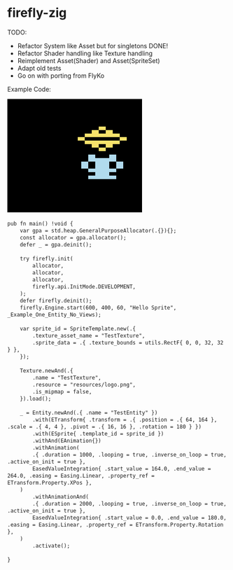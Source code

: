 # firefly-zig

TODO:

  - Refactor System like Asset but for singletons DONE!
  - Refactor Shader handling like Texture handling
  - Reimplement Asset(Shader) and Asset(SpriteSet)
  - Adapt old tests
  - Go on with porting from FlyKo

Example Code:

![](inari.gif)

``` zig
pub fn main() !void {
    var gpa = std.heap.GeneralPurposeAllocator(.{}){};
    const allocator = gpa.allocator();
    defer _ = gpa.deinit();

    try firefly.init(
        allocator,
        allocator,
        allocator,
        firefly.api.InitMode.DEVELOPMENT,
    );
    defer firefly.deinit();
    firefly.Engine.start(600, 400, 60, "Hello Sprite", _Example_One_Entity_No_Views);

    var sprite_id = SpriteTemplate.new(.{
        .texture_asset_name = "TestTexture",
        .sprite_data = .{ .texture_bounds = utils.RectF{ 0, 0, 32, 32 } },
    });

    Texture.newAnd(.{
        .name = "TestTexture",
        .resource = "resources/logo.png",
        .is_mipmap = false,
    }).load();

    _ = Entity.newAnd(.{ .name = "TestEntity" })
        .with(ETransform{ .transform = .{ .position = .{ 64, 164 }, .scale = .{ 4, 4 }, .pivot = .{ 16, 16 }, .rotation = 180 } })
        .with(ESprite{ .template_id = sprite_id })
        .withAnd(EAnimation{})
        .withAnimation(
        .{ .duration = 1000, .looping = true, .inverse_on_loop = true, .active_on_init = true },
        EasedValueIntegration{ .start_value = 164.0, .end_value = 264.0, .easing = Easing.Linear, .property_ref = ETransform.Property.XPos },
    )
        .withAnimationAnd(
        .{ .duration = 2000, .looping = true, .inverse_on_loop = true, .active_on_init = true },
        EasedValueIntegration{ .start_value = 0.0, .end_value = 180.0, .easing = Easing.Linear, .property_ref = ETransform.Property.Rotation },
    )
        .activate();

}
```

